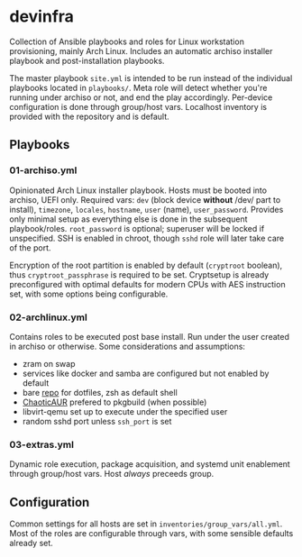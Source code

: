# devinfra

Collection of Ansible playbooks and roles for Linux workstation provisioning, mainly Arch Linux. Includes an automatic archiso installer playbook and post-installation playbooks.

The master playbook `site.yml` is intended to be run instead of the individual playbooks located in `playbooks/`. Meta role will detect whether you're running under archiso or not, and end the play accordingly. Per-device configuration is done through group/host vars. Localhost inventory is provided with the repository and is default.

## Playbooks

### 01-archiso.yml

Opinionated Arch Linux installer playbook. Hosts must be booted into archiso, UEFI only. Required vars: `dev` (block device **without** /dev/ part to install), `timezone`, `locales`, `hostname`, `user` (name), `user_password`. Provides only minimal setup as everything else is done in the subsequent playbook/roles. `root_password` is optional; superuser will be locked if unspecified. SSH is enabled in chroot, though `sshd` role will later take care of the port.

Encryption of the root partition is enabled by default (`cryptroot` boolean), thus `cryptroot_passphrase` is required to be set. Cryptsetup is already preconfigured with optimal defaults for modern CPUs with AES instruction set, with some options being configurable.

### 02-archlinux.yml

Contains roles to be executed post base install. Run under the user created in archiso or otherwise. Some considerations and assumptions:

- zram on swap
- services like docker and samba are configured but not enabled by default
- bare [repo](https://github.com/rolowilde/dots) for dotfiles, zsh as default shell
- [ChaoticAUR](https://aur.chaotic.cx/) prefered to pkgbuild (when possible)
- libvirt-qemu set up to execute under the specified user
- random sshd port unless `ssh_port` is set

### 03-extras.yml

Dynamic role execution, package acquisition, and systemd unit enablement through group/host vars. Host *always* preceeds group.

## Configuration

Common settings for all hosts are set in `inventories/group_vars/all.yml`. Most of the roles are configurable through vars, with some sensible defaults already set.
